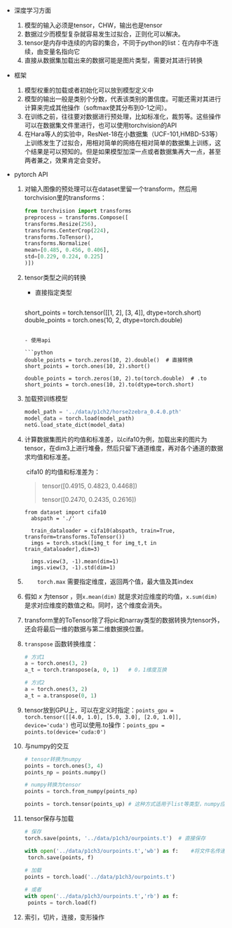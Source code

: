 - 深度学习方面
  
  1. 模型的输入必须是tensor，CHW，输出也是tensor
  2. 数据过少而模型复杂就容易发生过拟合，正则化可以解决。
  3. tensor是内存中连续的内容的集合，不同于python的list：在内存中不连续，由变量名指向它
  4. 直接从数据集加载出来的数据可能是图片类型，需要对其进行转换
  
- 框架
  1. 模型权重的加载或者初始化可以放到模型定义中
  2. 模型的输出一般是类别个分数，代表该类别的置信度。可能还需对其进行计算来完成其他操作（softmax使其分布到0-1之间）。
  3. 在训练之前，往往要对数据进行预处理，比如标准化，裁剪等。这些操作可以在数据集文件里进行，也可以使用torchvision的API
  4. 在Hara等人的实验中，ResNet-18在小数据集（UCF-101,HMBD-53等）上训练发生了过拟合，用相对简单的网络在相对简单的数据集上训练，这个结果是可以预知的。但是如果模型加深一点或者数据集再大一点，甚至两者兼之，效果肯定会变好。
  
- pytorch API

  1. 对输入图像的预处理可以在dataset里留一个transform，然后用torchvision里的transforms：

     ```python
     from torchvision import transforms	
     preprocess = transforms.Compose([
     transforms.Resize(256),
     transforms.CenterCrop(224),
     transforms.ToTensor(),
     transforms.Normalize(
     mean=[0.485, 0.456, 0.406],
     std=[0.229, 0.224, 0.225]
     )])
     ```

  2. tensor类型之间的转换

      - 直接指定类型

        ```python
      short_points = torch.tensor([[1, 2], [3, 4]], dtype=torch.short)
        double_points = torch.ones(10, 2, dtype=torch.double)
        ```

      - 使用api

        ```python
        double_points = torch.zeros(10, 2).double()  # 直接转换
        short_points = torch.ones(10, 2).short()
        
        double_points = torch.zeros(10, 2).to(torch.double)  # .to
        short_points = torch.ones(10, 2).to(dtype=torch.short)
        ```

  3. 加载预训练模型

      ```python
      model_path = '../data/p1ch2/horse2zebra_0.4.0.pth'
      model_data = torch.load(model_path)
      netG.load_state_dict(model_data)
      ```

  4. 计算数据集图片的均值和标准差，以cifa10为例，加载出来的图片为tensor，在dim3上进行堆叠，然后只留下通道维度，再对各个通道的数据求均值和标准差。

      ​	cifa10 的均值和标准差为：

      > tensor([0.4915, 0.4823, 0.4468])
      >
      > tensor([0.2470, 0.2435, 0.2616])

      ```
      from dataset import cifa10
        abspath = './'
        
        train_dataloader = cifa10(abspath, train=True, transform=transforms.ToTensor())
        imgs = torch.stack([img_t for img_t,t in train_dataloader],dim=3)
        
        imgs.view(3, -1).mean(dim=1)
        imgs.view(3, -1).std(dim=1)
      ```

  5. ```	torch.max``` 需要指定维度，返回两个值，最大值及其index

  6. 假如 $x$ 为tensor ，则```x.mean(dim)``` 就是求对应维度的均值，```x.sum(dim)``` 是求对应维度的数值之和。同时，这个维度会消失。 

  7. transform里的ToTensor除了将pic和narray类型的数据转换为tensor外，还会将最后一维的数据与第二维数据换位置。

  8. ```transpose``` 函数转换维度：

      ```python
      # 方式1 
      a = torch.ones(3, 2)
      a_t = torch.transpose(a, 0, 1)   # 0，1维度互换
      
      # 方式2
      a = torch.ones(3, 2)
      a_t = a.transpose(0, 1)
      ```

  9. tensor放到GPU上，可以在定义时指定：```points_gpu = torch.tensor([[4.0, 1.0], [5.0, 3.0], [2.0, 1.0]], device='cuda')```  也可以使用.to操作：```points_gpu = points.to(device='cuda:0')```

  10. 与numpy的交互

      ```python
      # tensor转换为numpy
      points = torch.ones(3, 4)
      points_np = points.numpy()
      
      # numpy转换为tensor
      points = torch.from_numpy(points_np)
      
      points = torch.tensor(points_up) # 这种方式适用于list等类型，numpy应该也可以
      ```

  11. tensor保存与加载

       ```python
       # 保存
       torch.save(points, '../data/p1ch3/ourpoints.t')  # 直接保存
       
       with open('../data/p1ch3/ourpoints.t','wb') as f:    #将文件名传递给一个描述符
       	torch.save(points, f)
       	
       # 加载
       points = torch.load('../data/p1ch3/ourpoints.t')
       
       # 或者
       with open('../data/p1ch3/ourpoints.t','rb') as f:
       	points = torch.load(f)
       ```

  12. 索引，切片，连接，变形操作


  ​    

